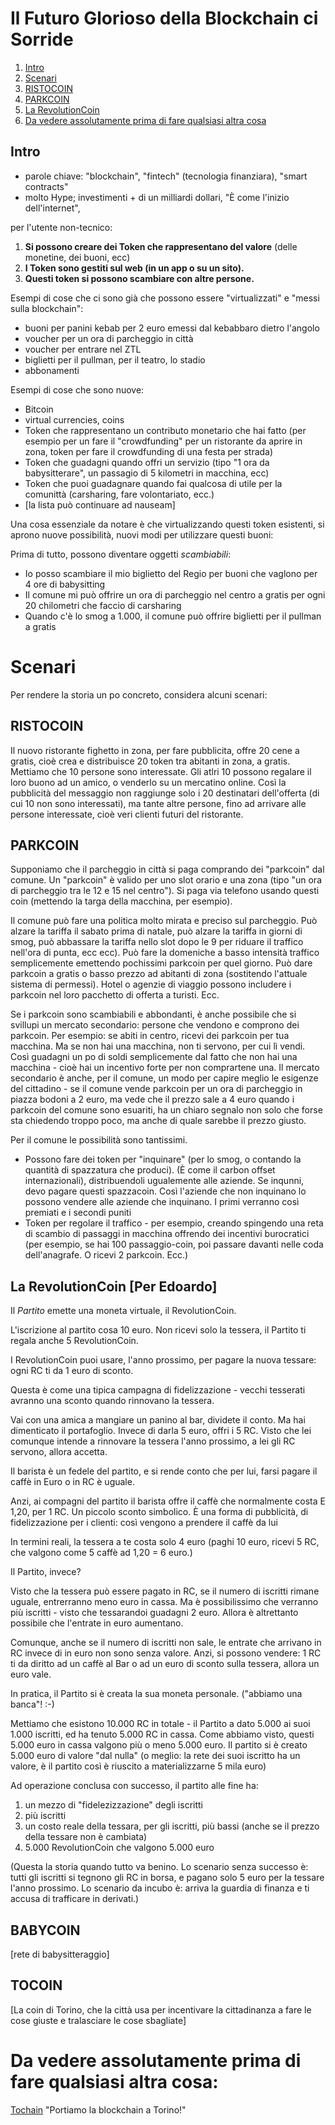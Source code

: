 # Il Futuro Glorioso della Blockchain ci Sorride 

1. [Intro](#intro)
1. [Scenari](#scenari)
  1. [RISTOCOIN](#ristocoin)
  1. [PARKCOIN](#parkcoin)
  1. [La RevolutionCoin](#revolutioncoin)
1. [Da vedere assolutamente prima di fare qualsiasi altra cosa](#ultimo)

## Intro

 * parole chiave: "blockchain", "fintech" (tecnologia finanziara), "smart contracts"
 * molto Hype; investimenti + di un milliardi dollari, "È come l'inizio dell'internet",

per l'utente non-tecnico:

 1. **Si possono creare dei Token che rappresentano del valore** (delle monetine, dei buoni, ecc)
 1. **I Token sono gestiti sul web (in un app o su un sito).**
 1. **Questi token si possono scambiare con altre persone.**

Esempi di cose che ci sono già che possono essere "virtualizzati" e "messi sulla blockchain":
  - buoni per panini kebab per 2 euro emessi dal kebabbaro dietro l'angolo
  - voucher per un ora di parcheggio in città
  - voucher per entrare nel ZTL
  - biglietti per il pullman, per il teatro, lo stadio
  - abbonamenti

Esempi di cose che sono nuove:

 - Bitcoin
 - virtual currencies, coins 
 - Token che rappresentano un contributo monetario che hai fatto (per esempio per un fare il "crowdfunding" per un ristorante da aprire in zona, token per fare il crowdfunding di una festa per strada)
 - Token che guadagni quando offri un servizio (tipo "1 ora da babysitterare", un passagio di 5 kilometri in macchina, ecc)
 - Token che puoi guadagnare quando fai qualcosa di utile per la comunittà (carsharing, fare volontariato, ecc.)
 - [la lista può continuare ad nauseam]

Una cosa essenziale da notare è che virtualizzando questi token esistenti, si aprono nuove possibilità, nuovi modi per utilizzare questi buoni:

Prima di tutto, possono diventare oggetti *scambiabili*:

 - Io posso scambiare il mio biglietto del Regio per buoni che vaglono per 4 ore di babysitting
 - Il comune mi può offrire un ora di parcheggio nel centro a gratis per ogni 20 chilometri che faccio di carsharing
 - Quando c'è lo smog a 1.000, il comune può offrire biglietti per il pullman a gratis


# Scenari

Per rendere la storia un po concreto, considera alcuni scenari:

## RISTOCOIN

Il nuovo ristorante fighetto in zona, per fare pubblicita, offre 20 cene a gratis, cioè crea e distribuisce 20 token tra abitanti in zona, a gratis. Mettiamo che 10 persone sono interessate. Gli atlri 10 possono regalare il loro buono ad un amico, o venderlo su un mercatino online. Così la pubblicità del messaggio non raggiunge solo i 20 destinatari dell'offerta (di cui 10 non sono interessati), ma tante altre persone, fino ad arrivare alle persone interessate, cioè veri clienti futuri del ristorante. 

## PARKCOIN

Supponiamo che il parcheggio in città si paga comprando dei "parkcoin" dal comune. Un "parkcoin" è valido per uno slot orario e una zona (tipo "un ora di parcheggio tra le 12 e 15 nel centro"). Si paga via telefono usando questi coin (mettendo la targa della macchina, per esempio). 

Il comune può fare una politica molto mirata e preciso sul parcheggio. Può alzare la tariffa il sabato prima di natale, può alzare la tariffa in giorni di smog, può abbassare la tariffa nello slot dopo le 9 per riduare il traffico nell'ora di punta, ecc ecc). Può fare la domeniche a basso intensità traffico semplicemente emettendo pochissimi parkcoin per quel giorno. Può dare parkcoin a gratis o basso prezzo ad abitanti di zona (sostitendo l'attuale sistema di permessi). Hotel o agenzie di viaggio possono includere i parkcoin nel loro pacchetto di offerta a turisti. Ecc. 

Se i parkcoin sono scambiabili e abbondanti, è anche possibile che si svillupi un mercato secondario: persone che vendono e comprono dei parkcoin. Per esempio: se abiti in centro, ricevi dei parkcoin per tua macchina. Ma se non hai una macchina, non ti servono, per cui lì vendi. Così guadagni un po di soldi semplicemente dal fatto che non hai una macchina - cioè hai un incentivo forte per non comprartene una. Il mercato secondario è anche, per il comune, un modo per capire meglio le esigenze del cittadino - se il comune vende parkcoin per un ora di parcheggio in piazza bodoni a 2 euro, ma vede che il prezzo  sale a 4 euro quando i parkcoin del comune sono esuariti, ha un chiaro segnalo non solo che forse sta chiedendo troppo poco, ma anche di quale sarebbe il prezzo giusto.

Per il comune le possibilità sono tantissimi. 
- Possono fare dei token per "inquinare" (per lo smog, o contando la quantità di spazzatura che produci). (È come il carbon offset internazionali), distribuendoli ugualemente alle aziende. Se inqunni, devo pagare questi spazzacoin. Così l'aziende che non inquinano lo possono vendere alle aziende che inquinano. I primi verranno così premiati e i secondi puniti
- Token per regolare il traffico - per esempio, creando spingendo una  reta di scambio di passaggi in macchina offrendo dei incentivi burocratici (per esempio, se hai 100 passaggio-coin, poi passare davanti nelle coda dell'anagrafe. O ricevi 2 parkcoin. Ecc.)


## <a id="revolutioncoin"></a>La RevolutionCoin [Per Edoardo] 

Il *Partito* emette una moneta virtuale, il RevolutionCoin. 

L'iscrizione al partito cosa 10 euro. Non ricevi solo la tessera, il Partito ti regala anche 5 RevolutionCoin. 

I RevolutionCoin puoi usare, l'anno prossimo, per pagare la nuova tessare: ogni RC ti da 1 euro di sconto. 

Questa è come una tipica campagna di fidelizzazione - vecchi tesserati avranno una sconto quando rinnovano la tessera.

Vai con una amica a mangiare un panino al bar, dividete il conto. Ma hai dimenticato il portafoglio.
Invece di darla 5 euro, offri i 5 RC. Visto che lei comunque intende a rinnovare la tessera l'anno prossimo, a lei gli RC servono, allora accetta.

Il barista è un fedele del partito, e si rende conto che per lui, farsi pagare il caffè in Euro o in RC è uguale. 

Anzi, ai compagni del partito il barista offre il caffè che normalmente costa E 1,20, per 1 RC. Un piccolo sconto simbolico. 
È una forma di pubblicità, di fidelizzazione per i clienti: così vengono a prendere il caffè da lui 


In termini reali, la tessera a te costa solo 4 euro (paghi 10 euro, ricevi 5 RC, che valgono come 5 caffè ad 1,20 = 6 euro.)

Il Partito, invece? 

Visto che la tessera può essere pagato in RC, se il numero di iscritti rimane uguale, entrerranno meno euro in cassa. 
Ma è possibilissimo che verranno più iscritti - visto che tessarandoi guadagni 2 euro. Allora è altrettanto possibile che l'entrate in euro aumentano.

Comunque, anche se il numero di iscritti non sale, le entrate che arrivano in RC invece di in euro non sono senza valore. 
Anzi, si possono vendere: 1 RC ti da diritto ad un caffè al Bar o ad un euro di sconto sulla tessera, allora un euro vale.

In pratica, il Partito si è creata la sua moneta personale. ("abbiamo una banca"! :-)

Mettiamo che esistono 10.000 RC in totale - il Partito a dato 5.000 ai suoi 1.000 iscritti, ed ha tenuto 5.000 RC in cassa. Come abbiamo visto, questi 5.000 euro in cassa valgono più o meno 5.000 euro. Il partito si è creato 5.000 euro di valore "dal nulla" (o meglio: la rete dei suoi iscritto ha un valore, è il partito così è riuscito a materializzarne 5 mila euro)

Ad operazione conclusa con successo, il partito alle fine ha:

1. un mezzo di "fidelezizzazione" degli iscritti
2. più iscritti
3. un costo reale della tessara, per gli iscritti, più bassi (anche se il prezzo della tessare non è cambiata)
4. 5.000 RevolutionCoin che valgono 5.000 euro

(Questa la storia quando tutto va benino. Lo scenario senza successo è: tutti gli iscritti si tegnono gli RC in borsa, e pagano solo 5 euro per la tessare l'anno prossimo. Lo scenario da incubo è: arriva la guardia di finanza e ti accusa di trafficare in derivati.)


## BABYCOIN

[rete di babysitteraggio]

## TOCOIN

[La coin di Torino, che la città usa per incentivare la cittadinanza a fare le cose giuste e tralasciare le cose sbagliate]


# <a id="ultimo"></a>Da vedere assolutamente prima di fare qualsiasi altra cosa: 

[Tochain](http://www.tochain.org) "Portiamo la blockchain a Torino!"



  